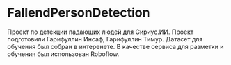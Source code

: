# FallendPersonDetection
Проект по детекции падающих людей для Сириус.ИИ. Проект подготовили Гарифуллин Инсаф, Гарифуллин Тимур. Датасет для обучения был собран в интеренете. В качестве сервиса для разметки и обучения был использован Roboflow.
